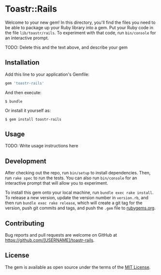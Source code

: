 # Toastr::Rails

Welcome to your new gem! In this directory, you'll find the files you need to be able to package up your Ruby library into a gem. Put your Ruby code in the file `lib/toastr/rails`. To experiment with that code, run `bin/console` for an interactive prompt.

TODO: Delete this and the text above, and describe your gem

## Installation

Add this line to your application's Gemfile:

```ruby
gem 'toastr-rails'
```

And then execute:

    $ bundle

Or install it yourself as:

    $ gem install toastr-rails

## Usage

TODO: Write usage instructions here

## Development

After checking out the repo, run `bin/setup` to install dependencies. Then, run `rake spec` to run the tests. You can also run `bin/console` for an interactive prompt that will allow you to experiment.

To install this gem onto your local machine, run `bundle exec rake install`. To release a new version, update the version number in `version.rb`, and then run `bundle exec rake release`, which will create a git tag for the version, push git commits and tags, and push the `.gem` file to [rubygems.org](https://rubygems.org).

## Contributing

Bug reports and pull requests are welcome on GitHub at https://github.com/[USERNAME]/toastr-rails.

## License

The gem is available as open source under the terms of the [MIT License](https://opensource.org/licenses/MIT).
